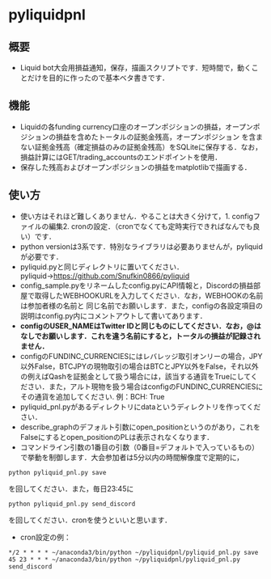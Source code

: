 # pyliquidpnl
## 概要
- Liquid bot大会用損益通知，保存，描画スクリプトです．短時間で，動くことだけを目的に作ったので基本ベタ書きです．
## 機能
- Liquidの各funding currency口座のオープンポジションの損益，オープンポジションの損益を含めたトータルの証拠金残高，オープンポジション
を含まない証拠金残高（確定損益のみの証拠金残高）をSQLiteに保存する．なお，損益計算にはGET/trading_accountsのエンドポイントを使用．
- 保存した残高およびオープンポジションの損益をmatplotlibで描画する．
## 使い方
- 使い方はそれほど難しくありません．やることは大きく分けて，1. configファイルの編集2. cronの設定．（cronでなくても定時実行できればなんでも良い）です．
- python versionは3系です．特別なライブラリは必要ありませんが，pyliquidが必要です．
- pyliquid.pyと同じディレクトリに置いてください．
pyliquid→https://github.com/Snufkin0866/pyliquid
- config_sample.pyをリネームしたconfig.pyにAPI情報と，Discordの損益部屋で取得したWEBHOOKURLを入力してください．なお，WEBHOOKの名前は参加者様の名前と
同じ名前でお願いします．また，configの各設定項目の説明はconfig.py内にコメントアウトして書いてあります．
- **configのUSER_NAMEはTwitter IDと同じものにしてください．なお，@はなしでお願いします．これを違う名前にすると，トータルの損益が記録されません．**
- configのFUNDINC_CURRENCIESにはレバレッジ取引オンリーの場合，JPY以外False，BTCJPYの現物取引の場合はBTCとJPY以外をFalse，それ以外の例えばQashを証拠金として扱う場合には，該当する通貨をTrueにしてください．また，アルト現物を扱う場合はconfigのFUNDINC_CURRENCIESにその通貨を追加してください.
例：BCH: True
- pyliquid_pnl.pyがあるディレクトリにdataというディレクトリを作ってください．
- describe_graphのデフォルト引数にopen_positionというのがあり，これをFalseにするとopen_positionのPLは表示されなくなります．
- コマンドライン引数の1番目の引数（0番目=デフォルトで入っているもの）で挙動を制御します．大会参加者は5分以内の時間解像度で定期的に，
```
python pyliquid_pnl.py save
```
を回してください．また，毎日23:45に
```
python pyliquid_pnl.py send_discord
```
を回してください．cronを使うといいと思います．

- cron設定の例：
```
*/2 * * * * ~/anaconda3/bin/python ~/pyliquidpnl/pyliquid_pnl.py save
45 23 * * * ~/anaconda3/bin/python ~/pyliquidpnl/pyliquid_pnl.py send_discord
```
